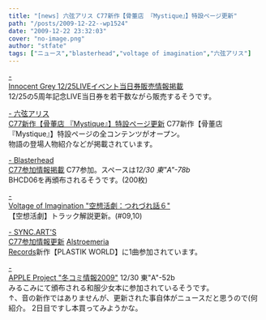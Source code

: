 ```yaml
---
title: "[news] 六弦アリス C77新作【骨董店 『Mystique』】特設ページ更新"
path: "/posts/2009-12-22--wp1524"
date: "2009-12-22 23:32:03"
cover: "no-image.png"
author: "stfate"
tags: ["ニュース","blasterhead","voltage of imagination","六弦アリス"]
---
```


<style type="text/css">
<!--
p {white-space: pre-wrap};
-->
</style>

<a  href="http://www.gungnir.co.jp/innocentgrey/index3.html" target="_blank">- Innocent Grey 12/25LIVEイベント当日券販売情報掲載</a>
12/25の5周年記念LIVE当日券を若干数ながら販売するそうです。

<a  href="http://www.rokugen.net/" target="_blank">- 六弦アリス C77新作【骨董店 『Mystique』】特設ページ更新</a>
C77新作【骨董店 『Mystique』】特設ページの全コンテンツがオープン。
物語の登場人物紹介などが掲載されています。

<a  href="http://www.blasterhead.com/" target="_blank">- Blasterhead C77参加情報掲載</a>
C77参加。スペースは<em>12/30 東"A"-78b</em>
BHCD06を再頒布されるそうです。(200枚)

<a  href="http://www.voltagenation.com/blog/" target="_blank">- Voltage of Imagination "空想活劇：つれづれ話６"</a>
【空想活劇】トラック解説更新。(#09,10)

<a  href="http://syncarts.jp/" target="_blank">- SYNC.ART'S C77参加情報更新</a>
<a href="http://www.alst.net/">Alstroemeria Records</a>新作【PLASTIK WORLD】に1曲参加されています。

<a  href="http://www.kirie.net/~appleproject/" target="_blank">- APPLE Project "冬コミ情報2009"</a>
12/30 東"A"-52b みるこみにて頒布される和服少女本に参加されているそうです。
↑、音の新作ではありませんが、更新された事自体がニュースだと思うので(何 紹介。
2日目ですし本買ってみようかな。